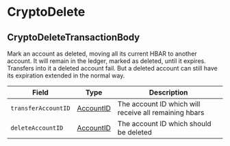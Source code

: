 # CryptoDelete

## CryptoDeleteTransactionBody

Mark an account as deleted, moving all its current HBAR to another account. It will remain in the ledger, marked as deleted, until it expires. Transfers into it a deleted account fail. But a deleted account can still have its expiration extended in the normal way.

| Field               | Type                                     | Description                                           |
| ------------------- | ---------------------------------------- | ----------------------------------------------------- |
| `transferAccountID` | [AccountID](../basic-types/accountid.md) | The account ID which will receive all remaining hbars |
| `deleteAccountID`   | [AccountID](../basic-types/accountid.md) | The account ID which should be deleted                |
